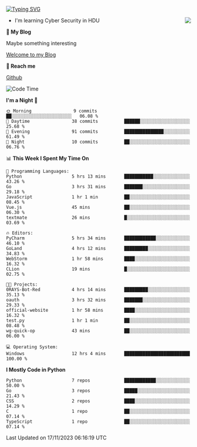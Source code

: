 [![Typing SVG](https://readme-typing-svg.herokuapp.com?font=Fira+Code&pause=1000&random=false&width=450&height=60&lines=Hello+%F0%9F%91%8B%F0%9F%8F%BB;I'm+JBNRZ)](https://git.io/typing-svg)

<a href="#">
  <img align="right" src="https://github-readme-stats.vercel.app/api?username=JBNRZ&show_icons=true&bg_color=15,f2f7fd,E0EAFC" />
</a>

- I'm learning Cyber Security in HDU

 **🌱 My Blog**

Maybe something interesting

[Welcome to my Blog](https://jbnrz.com.cn/)

 **💬 Reach me** 

[Github](https://github.com/JBNRZ)


<!--START_SECTION:waka-->
![Code Time](http://img.shields.io/badge/Code%20Time-97%20hrs%2036%20mins-blue)

**I'm a Night 🦉** 

```text
🌞 Morning                9 commits           ██░░░░░░░░░░░░░░░░░░░░░░░   06.08 % 
🌆 Daytime                38 commits          ██████░░░░░░░░░░░░░░░░░░░   25.68 % 
🌃 Evening                91 commits          ███████████████░░░░░░░░░░   61.49 % 
🌙 Night                  10 commits          ██░░░░░░░░░░░░░░░░░░░░░░░   06.76 % 
```


📊 **This Week I Spent My Time On** 

```text
💬 Programming Languages: 
Python                   5 hrs 13 mins       ███████████░░░░░░░░░░░░░░   43.26 % 
Go                       3 hrs 31 mins       ███████░░░░░░░░░░░░░░░░░░   29.18 % 
JavaScript               1 hr 1 min          ██░░░░░░░░░░░░░░░░░░░░░░░   08.45 % 
Vue.js                   45 mins             ██░░░░░░░░░░░░░░░░░░░░░░░   06.30 % 
textmate                 26 mins             █░░░░░░░░░░░░░░░░░░░░░░░░   03.69 % 

🔥 Editors: 
PyCharm                  5 hrs 34 mins       ████████████░░░░░░░░░░░░░   46.10 % 
GoLand                   4 hrs 12 mins       █████████░░░░░░░░░░░░░░░░   34.83 % 
WebStorm                 1 hr 58 mins        ████░░░░░░░░░░░░░░░░░░░░░   16.32 % 
CLion                    19 mins             █░░░░░░░░░░░░░░░░░░░░░░░░   02.75 % 

🐱‍💻 Projects: 
0RAYS-Bot-Red            4 hrs 14 mins       █████████░░░░░░░░░░░░░░░░   35.13 % 
oauth                    3 hrs 32 mins       ███████░░░░░░░░░░░░░░░░░░   29.33 % 
official-website         1 hr 58 mins        ████░░░░░░░░░░░░░░░░░░░░░   16.32 % 
test.py                  1 hr 1 min          ██░░░░░░░░░░░░░░░░░░░░░░░   08.48 % 
wg-quick-op              43 mins             ██░░░░░░░░░░░░░░░░░░░░░░░   06.00 % 

💻 Operating System: 
Windows                  12 hrs 4 mins       █████████████████████████   100.00 % 
```

**I Mostly Code in Python** 

```text
Python                   7 repos             ████████████░░░░░░░░░░░░░   50.00 % 
Go                       3 repos             █████░░░░░░░░░░░░░░░░░░░░   21.43 % 
CSS                      2 repos             ████░░░░░░░░░░░░░░░░░░░░░   14.29 % 
C                        1 repo              ██░░░░░░░░░░░░░░░░░░░░░░░   07.14 % 
TypeScript               1 repo              ██░░░░░░░░░░░░░░░░░░░░░░░   07.14 % 
```




 Last Updated on 17/11/2023 06:16:19 UTC
<!--END_SECTION:waka-->
